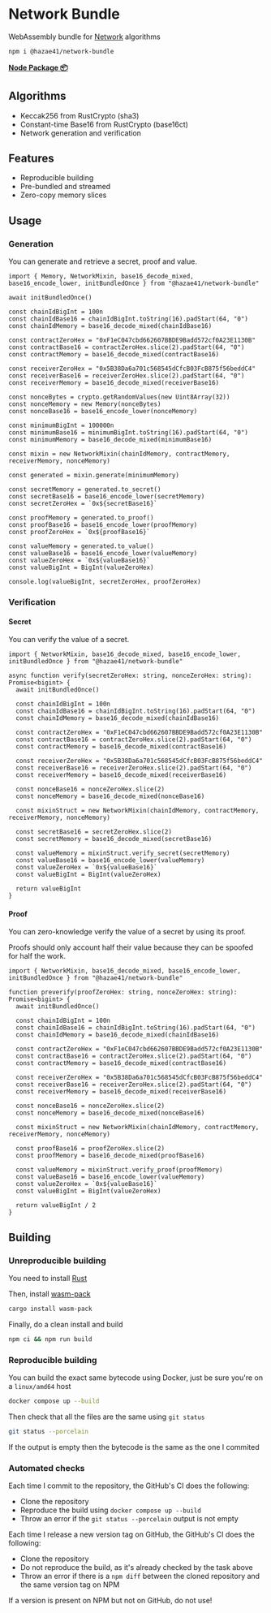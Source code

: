 # Network Bundle

WebAssembly bundle for [Network](https://github.com/stars/hazae41/lists/network) algorithms

```bash
npm i @hazae41/network-bundle
```

[**Node Package 📦**](https://www.npmjs.com/package/@hazae41/network-bundle)

## Algorithms
- Keccak256 from RustCrypto (sha3)
- Constant-time Base16 from RustCrypto  (base16ct)
- Network generation and verification

## Features
- Reproducible building
- Pre-bundled and streamed
- Zero-copy memory slices

## Usage

### Generation

You can generate and retrieve a secret, proof and value.

```tsx
import { Memory, NetworkMixin, base16_decode_mixed, base16_encode_lower, initBundledOnce } from "@hazae41/network-bundle"

await initBundledOnce()

const chainIdBigInt = 100n
const chainIdBase16 = chainIdBigInt.toString(16).padStart(64, "0")
const chainIdMemory = base16_decode_mixed(chainIdBase16)

const contractZeroHex = "0xF1eC047cbd662607BBDE9Badd572cf0A23E1130B"
const contractBase16 = contractZeroHex.slice(2).padStart(64, "0")
const contractMemory = base16_decode_mixed(contractBase16)

const receiverZeroHex = "0x5B38Da6a701c568545dCfcB03FcB875f56beddC4"
const receiverBase16 = receiverZeroHex.slice(2).padStart(64, "0")
const receiverMemory = base16_decode_mixed(receiverBase16)

const nonceBytes = crypto.getRandomValues(new Uint8Array(32))
const nonceMemory = new Memory(nonceBytes)
const nonceBase16 = base16_encode_lower(nonceMemory)

const minimumBigInt = 100000n
const minimumBase16 = minimumBigInt.toString(16).padStart(64, "0")
const minimumMemory = base16_decode_mixed(minimumBase16)

const mixin = new NetworkMixin(chainIdMemory, contractMemory, receiverMemory, nonceMemory)

const generated = mixin.generate(minimumMemory)

const secretMemory = generated.to_secret()
const secretBase16 = base16_encode_lower(secretMemory)
const secretZeroHex = `0x${secretBase16}`

const proofMemory = generated.to_proof()
const proofBase16 = base16_encode_lower(proofMemory)
const proofZeroHex = `0x${proofBase16}`

const valueMemory = generated.to_value()
const valueBase16 = base16_encode_lower(valueMemory)
const valueZeroHex = `0x${valueBase16}`
const valueBigInt = BigInt(valueZeroHex)

console.log(valueBigInt, secretZeroHex, proofZeroHex)
```

### Verification

#### Secret

You can verify the value of a secret.

```tsx
import { NetworkMixin, base16_decode_mixed, base16_encode_lower, initBundledOnce } from "@hazae41/network-bundle"

async function verify(secretZeroHex: string, nonceZeroHex: string): Promise<bigint> {
  await initBundledOnce()

  const chainIdBigInt = 100n
  const chainIdBase16 = chainIdBigInt.toString(16).padStart(64, "0")
  const chainIdMemory = base16_decode_mixed(chainIdBase16)

  const contractZeroHex = "0xF1eC047cbd662607BBDE9Badd572cf0A23E1130B"
  const contractBase16 = contractZeroHex.slice(2).padStart(64, "0")
  const contractMemory = base16_decode_mixed(contractBase16)

  const receiverZeroHex = "0x5B38Da6a701c568545dCfcB03FcB875f56beddC4"
  const receiverBase16 = receiverZeroHex.slice(2).padStart(64, "0")
  const receiverMemory = base16_decode_mixed(receiverBase16)

  const nonceBase16 = nonceZeroHex.slice(2)
  const nonceMemory = base16_decode_mixed(nonceBase16)

  const mixinStruct = new NetworkMixin(chainIdMemory, contractMemory, receiverMemory, nonceMemory)

  const secretBase16 = secretZeroHex.slice(2)
  const secretMemory = base16_decode_mixed(secretBase16)

  const valueMemory = mixinStruct.verify_secret(secretMemory)
  const valueBase16 = base16_encode_lower(valueMemory)
  const valueZeroHex = `0x${valueBase16}`
  const valueBigInt = BigInt(valueZeroHex)

  return valueBigInt
}
```

#### Proof

You can zero-knowledge verify the value of a secret by using its proof.

Proofs should only account half their value because they can be spoofed for half the work.

```tsx
import { NetworkMixin, base16_decode_mixed, base16_encode_lower, initBundledOnce } from "@hazae41/network-bundle"

function preverify(proofZeroHex: string, nonceZeroHex: string): Promise<bigint> {
  await initBundledOnce()

  const chainIdBigInt = 100n
  const chainIdBase16 = chainIdBigInt.toString(16).padStart(64, "0")
  const chainIdMemory = base16_decode_mixed(chainIdBase16)

  const contractZeroHex = "0xF1eC047cbd662607BBDE9Badd572cf0A23E1130B"
  const contractBase16 = contractZeroHex.slice(2).padStart(64, "0")
  const contractMemory = base16_decode_mixed(contractBase16)

  const receiverZeroHex = "0x5B38Da6a701c568545dCfcB03FcB875f56beddC4"
  const receiverBase16 = receiverZeroHex.slice(2).padStart(64, "0")
  const receiverMemory = base16_decode_mixed(receiverBase16)

  const nonceBase16 = nonceZeroHex.slice(2)
  const nonceMemory = base16_decode_mixed(nonceBase16)

  const mixinStruct = new NetworkMixin(chainIdMemory, contractMemory, receiverMemory, nonceMemory)

  const proofBase16 = proofZeroHex.slice(2)
  const proofMemory = base16_decode_mixed(proofBase16)

  const valueMemory = mixinStruct.verify_proof(proofMemory)
  const valueBase16 = base16_encode_lower(valueMemory)
  const valueZeroHex = `0x${valueBase16}`
  const valueBigInt = BigInt(valueZeroHex)

  return valueBigInt / 2
}
```

## Building

### Unreproducible building

You need to install [Rust](https://www.rust-lang.org/tools/install)

Then, install [wasm-pack](https://github.com/rustwasm/wasm-pack)

```bash
cargo install wasm-pack
```

Finally, do a clean install and build

```bash
npm ci && npm run build
```

### Reproducible building

You can build the exact same bytecode using Docker, just be sure you're on a `linux/amd64` host

```bash
docker compose up --build
```

Then check that all the files are the same using `git status`

```bash
git status --porcelain
```

If the output is empty then the bytecode is the same as the one I commited

### Automated checks

Each time I commit to the repository, the GitHub's CI does the following:
- Clone the repository
- Reproduce the build using `docker compose up --build`
- Throw an error if the `git status --porcelain` output is not empty

Each time I release a new version tag on GitHub, the GitHub's CI does the following:
- Clone the repository
- Do not reproduce the build, as it's already checked by the task above
- Throw an error if there is a `npm diff` between the cloned repository and the same version tag on NPM

If a version is present on NPM but not on GitHub, do not use!
